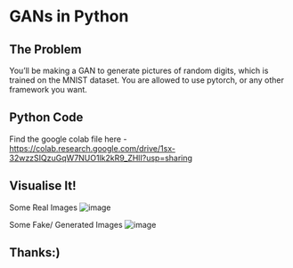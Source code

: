 # GANs in Python

## The Problem
You’ll be making a GAN to generate pictures of random digits, which is trained on the MNIST dataset. You
are allowed to use pytorch, or any other framework you want.

## Python Code

Find the google colab file here - 
https://colab.research.google.com/drive/1sx-32wzzSIQzuGqW7NUO1lk2kR9_ZHlI?usp=sharing
## Visualise It!

Some Real Images
![image](https://github.com/user-attachments/assets/00066de2-0e23-44ae-bbc7-8987a15d54e3)



Some Fake/ Generated Images
![image](https://github.com/user-attachments/assets/89c9d21d-55f7-48b4-b1b0-29ef99e4892a)


## Thanks:)
